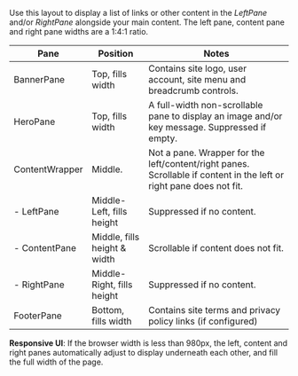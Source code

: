 ﻿Use this layout to display a list of links or other content in the *LeftPane* and/or *RightPane* alongside your main content.  The left pane, content
pane and right pane widths are a 1:4:1 ratio.

| Pane             | Position                       | Notes
|------------------|--------------------------------|-------------------------------
| BannerPane       | Top, fills width               | Contains site logo, user account, site menu and breadcrumb controls.
| HeroPane         | Top, fills width               | A full-width non-scrollable pane to display an image and/or key message. Suppressed if empty.
| ContentWrapper   | Middle.                        | Not a pane.  Wrapper for the left/content/right panes.  Scrollable if content in the left or right pane does not fit.
| - LeftPane       | Middle-Left, fills height      | Suppressed if no content.
| - ContentPane    | Middle, fills height & width   | Scrollable if content does not fit.
| - RightPane      | Middle-Right, fills height     | Suppressed if no content.
| FooterPane       | Bottom, fills width            | Contains site terms and privacy policy links (if configured)

**Responsive UI**: 
If the browser width is less than 980px, the left, content and right panes automatically adjust to display underneath each other, and fill 
the full width of the page.